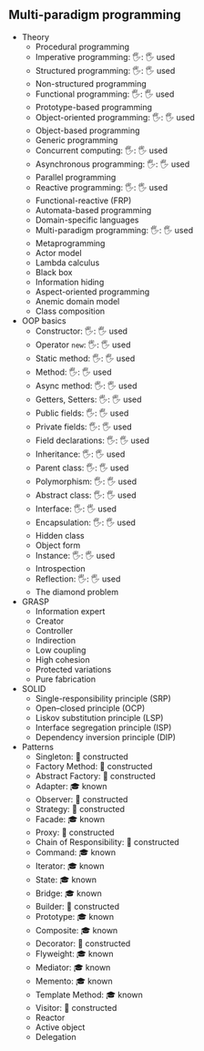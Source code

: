 ## Multi-paradigm programming

- Theory
  - Procedural programming
  - Imperative programming: 🖐: 🖐️ used
  - Structured programming: 🖐: 🖐️ used
  - Non-structured programming
  - Functional programming: 🖐: 🖐️ used
  - Prototype-based programming
  - Object-oriented programming: 🖐: 🖐️ used
  - Object-based programming
  - Generic programming
  - Concurrent computing: 🖐: 🖐️ used
  - Asynchronous programming: 🖐: 🖐️ used
  - Parallel programming
  - Reactive programming: 🖐: 🖐️ used
  - Functional-reactive (FRP)
  - Automata-based programming
  - Domain-specific languages
  - Multi-paradigm programming: 🖐: 🖐️ used
  - Metaprogramming
  - Actor model
  - Lambda calculus
  - Black box
  - Information hiding
  - Aspect-oriented programming
  - Anemic domain model
  - Class composition
- OOP basics
  - Constructor: 🖐: 🖐️ used
  - Operator `new`: 🖐: 🖐️ used
  - Static method: 🖐: 🖐️ used
  - Method: 🖐: 🖐️ used
  - Async method: 🖐: 🖐️ used
  - Getters, Setters: 🖐: 🖐️ used
  - Public fields: 🖐: 🖐️ used
  - Private fields: 🖐: 🖐️ used
  - Field declarations: 🖐: 🖐️ used
  - Inheritance: 🖐: 🖐️ used
  - Parent class: 🖐: 🖐️ used
  - Polymorphism: 🖐: 🖐️ used
  - Abstract class: 🖐: 🖐️ used
  - Interface: 🖐: 🖐️ used
  - Encapsulation: 🖐: 🖐️ used
  - Hidden class
  - Object form
  - Instance: 🖐: 🖐️ used
  - Introspection
  - Reflection: 🖐: 🖐️ used
  - The diamond problem
- GRASP
  - Information expert
  - Creator
  - Controller
  - Indirection
  - Low coupling
  - High cohesion
  - Protected variations
  - Pure fabrication
- SOLID
  - Single-responsibility principle (SRP)
  - Open–closed principle (OCP)
  - Liskov substitution principle (LSP)
  - Interface segregation principle (ISP)
  - Dependency inversion principle (DIP)
- Patterns
  - Singleton: 🚀 constructed
  - Factory Method: 🚀 constructed
  - Abstract Factory: 🚀 constructed
  - Adapter: 🎓 known
  - Observer: 🚀 constructed
  - Strategy: 🚀 constructed
  - Facade: 🎓 known
  - Proxy: 🚀 constructed
  - Chain of Responsibility: 🚀 constructed
  - Command: 🎓 known
  - Iterator: 🎓 known
  - State: 🎓 known
  - Bridge: 🎓 known
  - Builder: 🚀 constructed
  - Prototype: 🎓 known
  - Composite: 🎓 known
  - Decorator: 🚀 constructed
  - Flyweight: 🎓 known
  - Mediator: 🎓 known
  - Memento: 🎓 known
  - Template Method: 🎓 known
  - Visitor: 🚀 constructed
  - Reactor
  - Active object
  - Delegation
